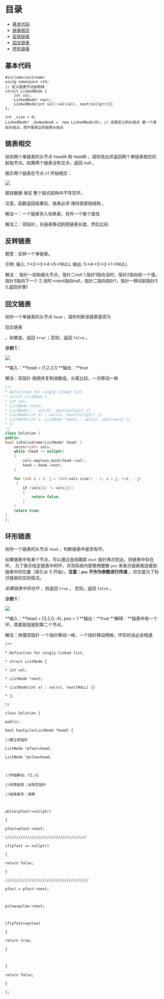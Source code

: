 # 目录
- [基本代码](##基本代码)
- [链表相交](##链表相交)
- [反转链表](##反转链表)
- [ 回文链表](##回文链表)
- [环形链表](##环形链表)

## 基本代码
```
#include<iostream>
using namespace std;
// 定义链表节点结构体
struct LinkedNode {
    int val;
    LinkedNode* next;
    LinkedNode(int val):val(val), next(nullptr){}
};

int _size = 0;
LinkedNode* _dummyHead =  new LinkedNode(0); // 这里定义的头结点 是一个虚拟头结点，而不是真正的链表头结点
```


## 链表相交
给你两个单链表的头节点 headA 和 headB ，请你找出并返回两个单链表相交的起始节点。如果两个链表没有交点，返回 null 。

图示两个链表在节点 c1 开始相交：

![](https://code-thinking-1253855093.file.myqcloud.com/pics/20211219221657.png)

题目数据 保证 整个链式结构中不存在环。

注意，函数返回结果后，链表必须 保持其原始结构 。

解法一：一个链表存入哈希表，另外一个挨个查找

解法二：双指针，长链表移动到短链表长度，然后比较

## 反转链表
题意：反转一个单链表。

示例: 输入: 1->2->3->4->5->NULL 输出: 5->4->3->2->1->NULL

解法：
指针一初始值头节点，指针二null
1.指针1指向当时，指针2指向前一个值，指针3指向下一个
2.当时->next指向null，指针二指向指针1，指针一移动到指针3
3.返回步骤1


## 回文链表
给你一个单链表的头节点 `head` ，请你判断该链表是否为

回文链表

。如果是，返回 `true` ；否则，返回 `false` 。

**示例 1：**

![](https://assets.leetcode.com/uploads/2021/03/03/pal1linked-list.jpg)

**输入：**head = [1,2,2,1]
**输出：**true

解法：双指针
按顺序复制进数组，头尾比较，一次移动一格
```c++
/**
* Definition for singly-linked list.
* struct ListNode {
* int val;
* ListNode *next;
* ListNode() : val(0), next(nullptr) {}
* ListNode(int x) : val(x), next(nullptr) {}
* ListNode(int x, ListNode *next) : val(x), next(next) {}
* };
*/
class Solution {
public:
bool isPalindrome(ListNode* head) {
	vector<int> vals;
	while (head != nullptr) 
	{
		vals.emplace_back(head->val);
		head = head->next;
	}

	for (int i = 0, j = (int)vals.size() - 1; i < j; ++i, --j)
	 {
		if (vals[i] != vals[j]) 
		{
			return false;
		}
	}
	return true;
}
};
```

## 环形链表
给你一个链表的头节点 `head` ，判断链表中是否有环。

如果链表中有某个节点，可以通过连续跟踪 `next` 指针再次到达，则链表中存在环。 为了表示给定链表中的环，评测系统内部使用整数 `pos` 来表示链表尾连接到链表中的位置（索引从 0 开始）。**注意：`pos` 不作为参数进行传递** 。仅仅是为了标识链表的实际情况。

_如果链表中存在环_ ，则返回 `true` 。 否则，返回 `false` 。

**示例 1：**

![](https://assets.leetcode-cn.com/aliyun-lc-upload/uploads/2018/12/07/circularlinkedlist.png)

**输入：**head = [3,2,0,-4], pos = 1
**输出：**true
**解释：**链表中有一个环，其尾部连接到第二个节点。

解法：快慢双指针
一个指针移动一格，一个指针移动两格，环形的话必会相遇
```
/**

* Definition for singly-linked list.

* struct ListNode {

* int val;

* ListNode *next;

* ListNode(int x) : val(x), next(NULL) {}

* };

*/

class Solution {

public:

bool hasCycle(ListNode *head) {

//建立双指针

ListNode *pfast=head;

ListNode *pslow=head;

  

//开始移动，f2,s1

//异常结束：出现空指针

//结束条件：相等

  

while(pfast!=nullptr)

{

pfast=pfast->next;

/////////////////////////////////////

if(pfast == nullptr)

{

return false;

}

//////////////////////////////////////

pfast = pfast->next;

  

pslow=pslow->next;

  

if(pfast==pslow)

{

return true;

}

  

}

return false;

}

};
```


<!--stackedit_data:
eyJoaXN0b3J5IjpbLTY2NjY5ODc3NSwtMjU0MTM3NjgyLDExNT
UzNDI4OTVdfQ==
-->